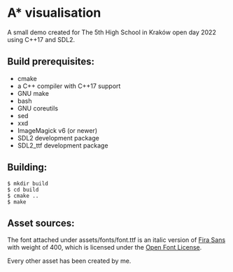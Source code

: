 # A* visualisation
A small demo created for The 5th High School in Kraków open day 2022 using C++17 and SDL2.

## Build prerequisites:
- cmake
- a C++ compiler with C++17 support
- GNU make
- bash
- GNU coreutils
- sed
- xxd
- ImageMagick v6 (or newer)
- SDL2 development package
- SDL2_ttf development package

## Building:
    $ mkdir build
    $ cd build
    $ cmake ..
    $ make

## Asset sources:
The font attached under assets/fonts/font.ttf is an italic version of [Fira Sans](https://fonts.google.com/specimen/Fira+Sans) with weight of 400, which is licensed under the [Open Font License](assets/fonts/OFL.txt).

Every other asset has been created by me.